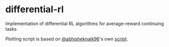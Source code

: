 # differential-rl
Implementation of differential RL algorithms for average-reward continuing tasks

Plotting script is based on [@abhisheknaik96](http://github.com/abhisheknaik96)'s own [script](https://github.com/abhisheknaik96/average-reward-methods/blob/master/learning_planning_exps.ipynb).
